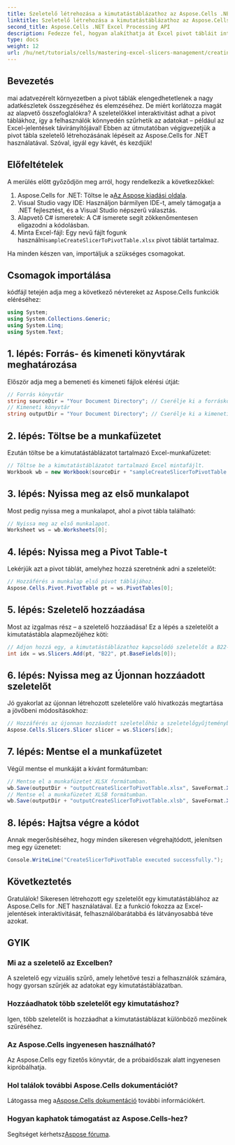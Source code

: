 ```yaml
---
title: Szeletelő létrehozása a kimutatástáblázathoz az Aspose.Cells .NET-ben
linktitle: Szeletelő létrehozása a kimutatástáblázathoz az Aspose.Cells .NET-ben
second_title: Aspose.Cells .NET Excel Processing API
description: Fedezze fel, hogyan alakíthatja át Excel pivot tábláit interaktív szeletelőkkel az Aspose.Cells for .NET segítségével. Ez az átfogó útmutató végigvezeti Önt a folyamaton.
type: docs
weight: 12
url: /hu/net/tutorials/cells/mastering-excel-slicers-management/creating-slicer-for-pivot-table/
---
```

## Bevezetés

mai adatvezérelt környezetben a pivot táblák elengedhetetlenek a nagy adatkészletek összegzéséhez és elemzéséhez. De miért korlátozza magát az alapvető összefoglalókra? A szeletelőkkel interaktivitást adhat a pivot táblákhoz, így a felhasználók könnyedén szűrhetik az adatokat – például az Excel-jelentések távirányítójával! Ebben az útmutatóban végigvezetjük a pivot tábla szeletelő létrehozásának lépéseit az Aspose.Cells for .NET használatával. Szóval, igyál egy kávét, és kezdjük!

## Előfeltételek

A merülés előtt győződjön meg arról, hogy rendelkezik a következőkkel:

1. Aspose.Cells for .NET: Töltse le a[Az Aspose kiadási oldala](https://releases.aspose.com/cells/net/).
2. Visual Studio vagy IDE: Használjon bármilyen IDE-t, amely támogatja a .NET fejlesztést, és a Visual Studio népszerű választás.
3. Alapvető C# ismeretek: A C# ismerete segít zökkenőmentesen eligazodni a kódolásban.
4.  Minta Excel-fájl: Egy nevű fájlt fogunk használni`sampleCreateSlicerToPivotTable.xlsx` pivot táblát tartalmaz.

Ha minden készen van, importáljuk a szükséges csomagokat.

## Csomagok importálása

kódfájl tetején adja meg a következő névtereket az Aspose.Cells funkciók eléréséhez:

```csharp
using System;
using System.Collections.Generic;
using System.Linq;
using System.Text;
```

## 1. lépés: Forrás- és kimeneti könyvtárak meghatározása

Először adja meg a bemeneti és kimeneti fájlok elérési útját:

```csharp
// Forrás könyvtár
string sourceDir = "Your Document Directory"; // Cserélje ki a forráskönyvtár elérési útját
// Kimeneti könyvtár
string outputDir = "Your Document Directory"; // Cserélje ki a kimeneti könyvtár elérési útját
```

## 2. lépés: Töltse be a munkafüzetet

Ezután töltse be a kimutatástáblázatot tartalmazó Excel-munkafüzetet:

```csharp
// Töltse be a kimutatástáblázatot tartalmazó Excel mintafájlt.
Workbook wb = new Workbook(sourceDir + "sampleCreateSlicerToPivotTable.xlsx");
```

## 3. lépés: Nyissa meg az első munkalapot

Most pedig nyissa meg a munkalapot, ahol a pivot tábla található:

```csharp
// Nyissa meg az első munkalapot.
Worksheet ws = wb.Worksheets[0];
```

## 4. lépés: Nyissa meg a Pivot Table-t

Lekérjük azt a pivot táblát, amelyhez hozzá szeretnénk adni a szeletelőt:

```csharp
// Hozzáférés a munkalap első pivot táblájához.
Aspose.Cells.Pivot.PivotTable pt = ws.PivotTables[0];
```

## 5. lépés: Szeletelő hozzáadása

Most az izgalmas rész – a szeletelő hozzáadása! Ez a lépés a szeletelőt a kimutatástábla alapmezőjéhez köti:

```csharp
// Adjon hozzá egy, a kimutatástáblázathoz kapcsolódó szeletelőt a B22-es cellához.
int idx = ws.Slicers.Add(pt, "B22", pt.BaseFields[0]);
```

## 6. lépés: Nyissa meg az Újonnan hozzáadott szeletelőt

Jó gyakorlat az újonnan létrehozott szeletelőre való hivatkozás megtartása a jövőbeni módosításokhoz:

```csharp
// Hozzáférés az újonnan hozzáadott szeletelőhöz a szeletelőgyűjteményből.
Aspose.Cells.Slicers.Slicer slicer = ws.Slicers[idx];
```

## 7. lépés: Mentse el a munkafüzetet

Végül mentse el munkáját a kívánt formátumban:

```csharp
// Mentse el a munkafüzetet XLSX formátumban.
wb.Save(outputDir + "outputCreateSlicerToPivotTable.xlsx", SaveFormat.Xlsx);
// Mentse el a munkafüzetet XLSB formátumban.
wb.Save(outputDir + "outputCreateSlicerToPivotTable.xlsb", SaveFormat.Xlsb);
```

## 8. lépés: Hajtsa végre a kódot

Annak megerősítéséhez, hogy minden sikeresen végrehajtódott, jelenítsen meg egy üzenetet:

```csharp
Console.WriteLine("CreateSlicerToPivotTable executed successfully.");
```

## Következtetés

Gratulálok! Sikeresen létrehozott egy szeletelőt egy kimutatástáblához az Aspose.Cells for .NET használatával. Ez a funkció fokozza az Excel-jelentések interaktivitását, felhasználóbarátabbá és látványosabbá téve azokat. 

## GYIK

### Mi az a szeletelő az Excelben?
A szeletelő egy vizuális szűrő, amely lehetővé teszi a felhasználók számára, hogy gyorsan szűrjék az adatokat egy kimutatástáblázatban.

### Hozzáadhatok több szeletelőt egy kimutatáshoz?
Igen, több szeletelőt is hozzáadhat a kimutatástáblázat különböző mezőinek szűréséhez.

### Az Aspose.Cells ingyenesen használható?
Az Aspose.Cells egy fizetős könyvtár, de a próbaidőszak alatt ingyenesen kipróbálhatja.

### Hol találok további Aspose.Cells dokumentációt?
 Látogassa meg a[Aspose.Cells dokumentáció](https://reference.aspose.com/cells/net/) további információkért.

### Hogyan kaphatok támogatást az Aspose.Cells-hez?
 Segítséget kérhetsz[Aspose fóruma](https://forum.aspose.com/c/cells/9).